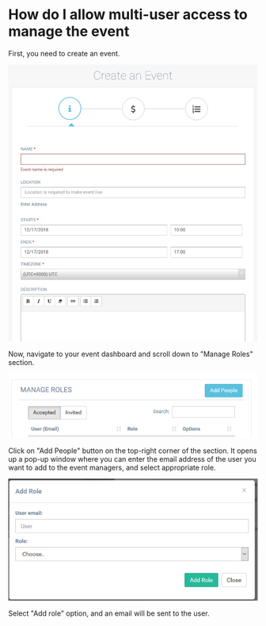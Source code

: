 # How do I allow multi-user access to manage the event

First, you need to create an event.

![Create event](/event-setup/images/AE155700-9B5B-4E8F-9AFD-7C017FDC1456.jpeg)

Now, navigate to your event dashboard and scroll down to "Manage Roles" section.

![Manage roles](/event-setup/images/manage-roles.PNG)

Click on "Add People" button on the top-right corner of the section. It opens up a pop-up window where you can enter the email address of the user you want to add to the event managers, and select appropriate role. 

![Add people](/event-setup/images/popup.PNG)

Select "Add role" option, and an email will be sent to the user.
